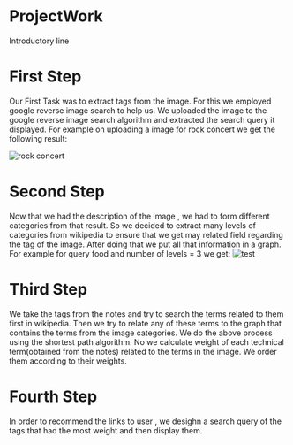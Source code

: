 # ProjectWork
Introductory line


# First Step

Our First Task was to extract tags from the image.
For this we employed google reverse image search to help us.
We uploaded the image to the google reverse image search algorithm and extracted the search query it displayed.
For example on uploading a image for rock concert we get the following result:

![rock concert](https://github.com/mananmadan/ProjectWork/blob/master/rockconcert.jpg)
# Second Step

Now that we had the description of the image , we had to form different categories from that result.
So we decided to extract many levels of categories from wikipedia to ensure that we get may related field regarding the tag of the image.
After doing that we put all that information in a graph.
For example for query food and number of levels = 3 we get:
![test](https://github.com/mananmadan/ProjectWork/blob/master/graph.jpg)
# Third Step

We take the tags from the notes and try to search the terms related to them first in wikipedia.
Then we try to relate any of these terms to the graph that contains the terms from the image categories.
We do the above process using the shortest path algorithm.
No we calculate weight of each technical term(obtained from the notes) related to the terms in the image.
We order them according to their weights.

# Fourth Step 
 In order to recommend the links to user , we desighn a search query of the tags that had the most weight and then display them.
